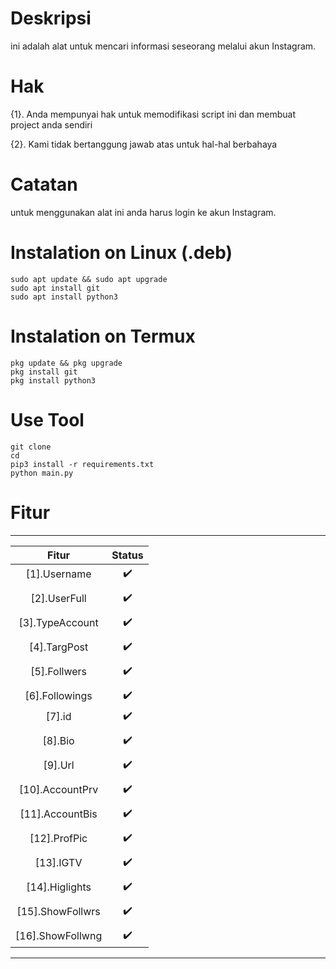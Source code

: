 # Deskripsi
ini adalah alat untuk mencari informasi seseorang melalui akun Instagram.




# Hak
{1}. Anda mempunyai hak untuk memodifikasi script ini dan membuat project anda sendiri

{2}. Kami tidak bertanggung jawab atas untuk hal-hal berbahaya




# Catatan
untuk menggunakan alat ini anda harus login ke akun Instagram.




# Instalation on Linux (.deb)
```
sudo apt update && sudo apt upgrade
sudo apt install git
sudo apt install python3
```




# Instalation on Termux
```
pkg update && pkg upgrade
pkg install git
pkg install python3
```




# Use Tool
```
git clone 
cd 
pip3 install -r requirements.txt
python main.py 
```

# Fitur 

______________________________
|       Fitur      |  Status |
|:----------------:|:-------:|
| [1].Username     |    ✔️   |
|                  |         |
| [2].UserFull     |    ✔️   |
|                  |         |
| [3].TypeAccount  |    ✔️   |
|                  |         |
| [4].TargPost     |    ✔️   |
|                  |         |
| [5].Follwers     |    ✔️   |
|                  |         |
| [6].Followings   |    ✔️   |
| [7].id           |    ✔️   |
|                  |         |
| [8].Bio          |    ✔️   |
|                  |         |
| [9].Url          |    ✔️   |
|                  |         |
| [10].AccountPrv  |    ✔️   |
|                  |         |
| [11].AccountBis  |    ✔️   |
|                  |         |
| [12].ProfPic     |    ✔️   |
|                  |         |
| [13].IGTV        |    ✔️   |
|                  |         |
| [14].Higlights   |    ✔️   |
|                  |         |
| [15].ShowFollwrs |    ✔️   |
|                  |         |
| [16].ShowFollwng |    ✔️   |
------------------------------